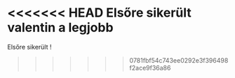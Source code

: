 <<<<<<< HEAD
Elsőre sikerült
valentin a legjobb
=======
Elsőre sikerült !
>>>>>>> 0781fbf54c743ee0292e3f396498f2ace9f36a86
